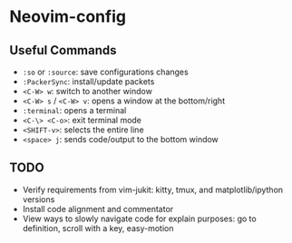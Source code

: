 # Neovim-config

## Useful Commands

- `:so` or `:source`: save configurations changes
- `:PackerSync`: install/update packets
- `<C-W> w`: switch to another window
- `<C-W> s` / `<C-W> v`: opens a window at the bottom/right
- `:terminal`: opens a terminal
- `<C-\> <C-o>`: exit terminal mode
- `<SHIFT-v>`: selects the entire line
- `<space> j`: sends code/output to the bottom window

## TODO

- Verify requirements from vim-jukit: kitty, tmux, and matplotlib/ipython versions
- Install code alignment and commentator
- View ways to slowly navigate code for explain purposes: go to definition, scroll with a key, easy-motion
